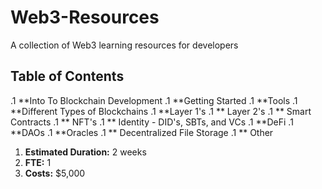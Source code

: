 # Web3-Resources

A collection of Web3 learning resources for developers

## Table of Contents

.1 **Into To Blockchain Development
.1 **Getting Started
.1 **Tools 
.1 **Different Types of Blockchains
.1 **Layer 1's
.1 ** Layer 2's
.1 ** Smart Contracts
.1 ** NFT's
.1 ** Identity - DID's, SBTs, and VCs
.1 **DeFi
.1 **DAOs
.1 **Oracles
.1 ** Decentralized File Storage
.1 ** Other

1. **Estimated Duration:** 2 weeks
1. **FTE:**  1
1. **Costs:** $5,000
